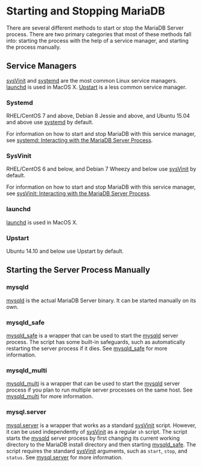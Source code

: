 # Starting and Stopping MariaDB

There are several different methods to start or stop the MariaDB Server process. There are two primary categories that most of these methods fall into: starting the process with the help of a service manager, and starting the process manually.

## Service Managers

[sysVinit](/mariadb-administration/getting-installing-and-upgrading-mariadb/starting-and-stopping-mariadb/sysvinit/) and [systemd](/mariadb-administration/getting-installing-and-upgrading-mariadb/starting-and-stopping-mariadb/systemd/) are the most common Linux service managers. [launchd](/mariadb-administration/getting-installing-and-upgrading-mariadb/starting-and-stopping-mariadb/launchd/) is used in MacOS X. [Upstart](https://en.wikipedia.org/wiki/Upstart_(software)) is a less common service manager.

### Systemd

RHEL/CentOS 7 and above, Debian 8 Jessie and above, and Ubuntu 15.04 and above use [systemd](/mariadb-administration/getting-installing-and-upgrading-mariadb/starting-and-stopping-mariadb/systemd/) by default.

For information on how to start and stop MariaDB with this service manager, see [systemd: Interacting with the MariaDB Server Process](/kb/en/systemd/#interacting-with-the-mariadb-server-process).

### SysVinit

RHEL/CentOS 6 and below, and Debian 7 Wheezy and below use [sysVinit](/mariadb-administration/getting-installing-and-upgrading-mariadb/starting-and-stopping-mariadb/sysvinit/) by default.

For information on how to start and stop MariaDB with this service manager, see [sysVinit: Interacting with the MariaDB Server Process](/kb/en/sysvinit/#interacting-with-the-mariadb-server-process).

### launchd

[launchd](/mariadb-administration/getting-installing-and-upgrading-mariadb/starting-and-stopping-mariadb/launchd/) is used in MacOS X.

### Upstart

Ubuntu 14.10 and below use Upstart by default.

## Starting the Server Process Manually

### mysqld

[mysqld](/mariadb-administration/getting-installing-and-upgrading-mariadb/starting-and-stopping-mariadb/mysqld-options/) is the actual MariaDB Server binary. It can be started manually on its own.

### mysqld_safe

[mysqld_safe](/mariadb-administration/getting-installing-and-upgrading-mariadb/starting-and-stopping-mariadb/mysqld_safe/) is a wrapper that can be used to start the [mysqld](/mariadb-administration/getting-installing-and-upgrading-mariadb/starting-and-stopping-mariadb/mysqld-options/) server process. The script has some built-in safeguards, such as automatically restarting the server process if it dies. See [mysqld_safe](/mariadb-administration/getting-installing-and-upgrading-mariadb/starting-and-stopping-mariadb/mysqld_safe/) for more information.

### mysqld_multi

[mysqld_multi](/mariadb-administration/getting-installing-and-upgrading-mariadb/starting-and-stopping-mariadb/mysqld_multi/) is a wrapper that can be used to start the [mysqld](/mariadb-administration/getting-installing-and-upgrading-mariadb/starting-and-stopping-mariadb/mysqld-options/) server process if you plan to run multiple server processes on the same host. See [mysqld_multi](/mariadb-administration/getting-installing-and-upgrading-mariadb/starting-and-stopping-mariadb/mysqld_multi/) for more information.

### mysql.server

[mysql.server](/mariadb-administration/getting-installing-and-upgrading-mariadb/starting-and-stopping-mariadb/mysqlserver/) is a wrapper that works as a standard [sysVinit](/mariadb-administration/getting-installing-and-upgrading-mariadb/starting-and-stopping-mariadb/sysvinit/) script. However, it can be used independently of [sysVinit](/mariadb-administration/getting-installing-and-upgrading-mariadb/starting-and-stopping-mariadb/sysvinit/) as a regular `sh` script. The script starts the [mysqld](/mariadb-administration/getting-installing-and-upgrading-mariadb/starting-and-stopping-mariadb/mysqld-options/) server process by first changing its current working directory to the MariaDB install directory and then starting [mysqld_safe](/mariadb-administration/getting-installing-and-upgrading-mariadb/starting-and-stopping-mariadb/mysqld_safe/). The script requires the standard [sysVinit](/mariadb-administration/getting-installing-and-upgrading-mariadb/starting-and-stopping-mariadb/sysvinit/) arguments, such as `start`, `stop`, and `status`. See [mysql.server](/mariadb-administration/getting-installing-and-upgrading-mariadb/starting-and-stopping-mariadb/mysqlserver/) for more information.
